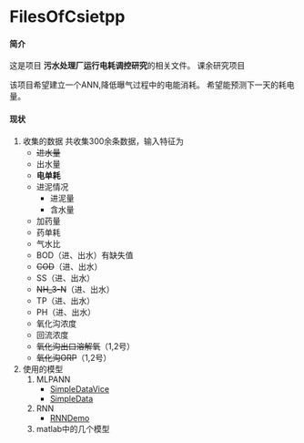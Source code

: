 #  FilesOfCsietpp

#### 简介
这是项目 **污水处理厂运行电耗调控研究**的相关文件。
课余研究项目

该项目希望建立一个ANN,降低曝气过程中的电能消耗。
希望能预测下一天的耗电量。
#### 现状

1. 收集的数据
共收集300余条数据，输入特征为
    - ~~进水量~~
    - 出水量
    - **电单耗**
    - 进泥情况
      - 进泥量
      - 含水量
    - 加药量
    - 药单耗
    - 气水比
    - BOD（进、出水）有缺失值
    - ~~COD~~（进、出水）
    - SS（进、出水）
    - ~~NH_3-N~~（进、出水）
    - TP（进、出水）
    - PH（进、出水）
    - 氧化沟浓度
    - 回流浓度
    - ~~氧化沟出口溶解氧~~（1,2号）
    - ~~氧化沟ORP~~（1,2号）
2. 使用的模型
    1. MLPANN
        - [SimpleDataVice](https://gitee.com/nonaddress/FilesOfCsietpp/blob/master/SimpleDataVice.py)
        - [SimpleData](https://gitee.com/nonaddress/FilesOfCsietpp/blob/master/SimpleData.py)
    2. RNN
        - [RNNDemo](https://gitee.com/nonaddress/FilesOfCsietpp/blob/master/RNNForSimpleData.py)
    3. matlab中的几个模型
